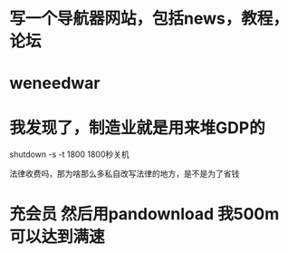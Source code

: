 # 写一个导航器网站，包括news，教程，论坛
# weneedwar
# 我发现了，制造业就是用来堆GDP的
shutdown -s -t 1800 1800秒关机

法律收费吗，那为啥那么多私自改写法律的地方，是不是为了省钱

# 充会员 然后用pandownload 我500m可以达到满速